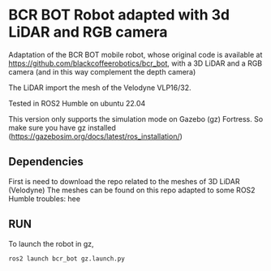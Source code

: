 
# BCR BOT Robot adapted with 3d LiDAR and RGB camera



Adaptation of the BCR BOT mobile robot, whose original code is available at https://github.com/blackcoffeerobotics/bcr_bot, with a 3D LiDAR and a RGB camera (and in this way complement the depth camera)

The LiDAR import the mesh of the Velodyne VLP16/32.

Tested in ROS2 Humble on ubuntu 22.04

This version only supports the simulation mode on Gazebo (gz) Fortress. So make sure you have gz installed (https://gazebosim.org/docs/latest/ros_installation/)


## Dependencies

First is need to download the repo related to the meshes of 3D LiDAR (Velodyne)
The meshes can be found on this repo adapted to some ROS2 Humble troubles: hee



## RUN

To launch the robot in gz,
```bash
ros2 launch bcr_bot gz.launch.py
```




